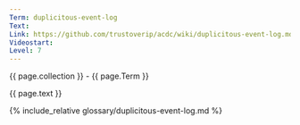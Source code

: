 ```yaml
---
Term: duplicitous-event-log
Text: 
Link: https://github.com/trustoverip/acdc/wiki/duplicitous-event-log.md
Videostart: 
Level: 7
---
```


{{ page.collection }} - {{ page.Term }}

   {{ page.text }}

{% include_relative glossary/duplicitous-event-log.md %}
